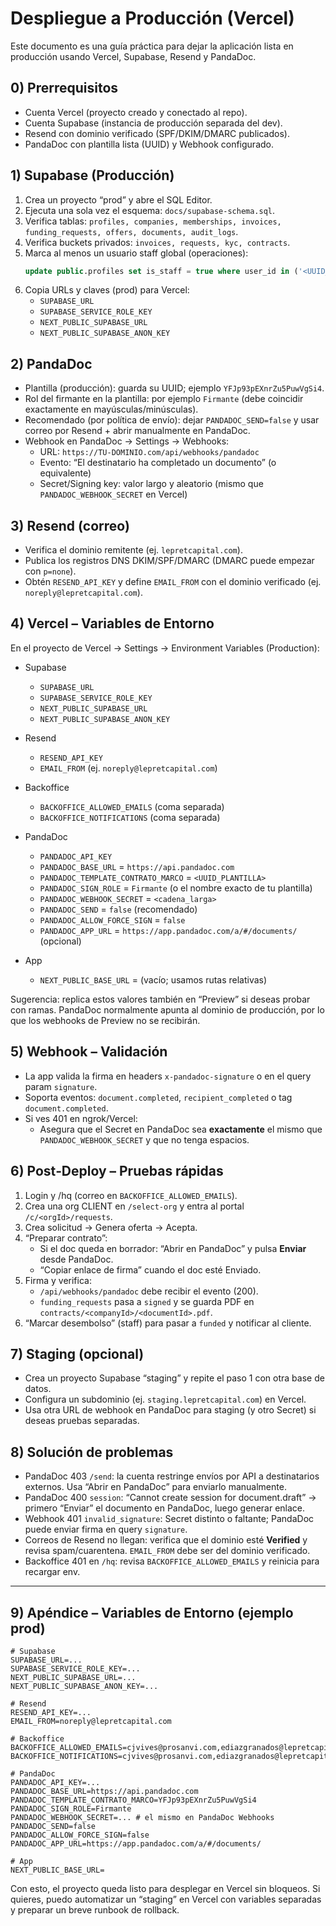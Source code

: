 # Despliegue a Producción (Vercel)

Este documento es una guía práctica para dejar la aplicación lista en producción usando Vercel, Supabase, Resend y PandaDoc.

## 0) Prerrequisitos
- Cuenta Vercel (proyecto creado y conectado al repo).
- Cuenta Supabase (instancia de producción separada del dev).
- Resend con dominio verificado (SPF/DKIM/DMARC publicados).
- PandaDoc con plantilla lista (UUID) y Webhook configurado.

## 1) Supabase (Producción)
1. Crea un proyecto “prod” y abre el SQL Editor.
2. Ejecuta una sola vez el esquema: `docs/supabase-schema.sql`.
3. Verifica tablas: `profiles, companies, memberships, invoices, funding_requests, offers, documents, audit_logs`.
4. Verifica buckets privados: `invoices, requests, kyc, contracts`.
5. Marca al menos un usuario staff global (operaciones):
   ```sql
   update public.profiles set is_staff = true where user_id in ('<UUID_USUARIO_STAFF>');
   ```
6. Copia URLs y claves (prod) para Vercel:
   - `SUPABASE_URL`
   - `SUPABASE_SERVICE_ROLE_KEY`
   - `NEXT_PUBLIC_SUPABASE_URL`
   - `NEXT_PUBLIC_SUPABASE_ANON_KEY`

## 2) PandaDoc
- Plantilla (producción): guarda su UUID; ejemplo `YFJp93pEXnrZu5PuwVgSi4`.
- Rol del firmante en la plantilla: por ejemplo `Firmante` (debe coincidir exactamente en mayúsculas/minúsculas).
- Recomendado (por política de envío): dejar `PANDADOC_SEND=false` y usar correo por Resend + abrir manualmente en PandaDoc.
- Webhook en PandaDoc → Settings → Webhooks:
  - URL: `https://TU-DOMINIO.com/api/webhooks/pandadoc`
  - Evento: “El destinatario ha completado un documento” (o equivalente)
  - Secret/Signing key: valor largo y aleatorio (mismo que `PANDADOC_WEBHOOK_SECRET` en Vercel)

## 3) Resend (correo)
- Verifica el dominio remitente (ej. `lepretcapital.com`).
- Publica los registros DNS DKIM/SPF/DMARC (DMARC puede empezar con `p=none`).
- Obtén `RESEND_API_KEY` y define `EMAIL_FROM` con el dominio verificado (ej. `noreply@lepretcapital.com`).

## 4) Vercel – Variables de Entorno
En el proyecto de Vercel → Settings → Environment Variables (Production):

- Supabase
  - `SUPABASE_URL`
  - `SUPABASE_SERVICE_ROLE_KEY`
  - `NEXT_PUBLIC_SUPABASE_URL`
  - `NEXT_PUBLIC_SUPABASE_ANON_KEY`

- Resend
  - `RESEND_API_KEY`
  - `EMAIL_FROM` (ej. `noreply@lepretcapital.com`)

- Backoffice
  - `BACKOFFICE_ALLOWED_EMAILS` (coma separada)
  - `BACKOFFICE_NOTIFICATIONS` (coma separada)

- PandaDoc
  - `PANDADOC_API_KEY`
  - `PANDADOC_BASE_URL` = `https://api.pandadoc.com`
  - `PANDADOC_TEMPLATE_CONTRATO_MARCO` = `<UUID_PLANTILLA>`
  - `PANDADOC_SIGN_ROLE` = `Firmante` (o el nombre exacto de tu plantilla)
  - `PANDADOC_WEBHOOK_SECRET` = `<cadena_larga>`
  - `PANDADOC_SEND` = `false` (recomendado)
  - `PANDADOC_ALLOW_FORCE_SIGN` = `false`
  - `PANDADOC_APP_URL` = `https://app.pandadoc.com/a/#/documents/` (opcional)

- App
  - `NEXT_PUBLIC_BASE_URL` = (vacío; usamos rutas relativas)

Sugerencia: replica estos valores también en “Preview” si deseas probar con ramas. PandaDoc normalmente apunta al dominio de producción, por lo que los webhooks de Preview no se recibirán.

## 5) Webhook – Validación
- La app valida la firma en headers `x-pandadoc-signature` o en el query param `signature`.
- Soporta eventos: `document.completed`, `recipient_completed` o tag `document.completed`.
- Si ves 401 en ngrok/Vercel:
  - Asegura que el Secret en PandaDoc sea **exactamente** el mismo que `PANDADOC_WEBHOOK_SECRET` y que no tenga espacios.

## 6) Post‑Deploy – Pruebas rápidas
1. Login y /hq (correo en `BACKOFFICE_ALLOWED_EMAILS`).
2. Crea una org CLIENT en `/select-org` y entra al portal `/c/<orgId>/requests`.
3. Crea solicitud → Genera oferta → Acepta.
4. “Preparar contrato”:
   - Si el doc queda en borrador: “Abrir en PandaDoc” y pulsa **Enviar** desde PandaDoc.
   - “Copiar enlace de firma” cuando el doc esté Enviado.
5. Firma y verifica:
   - `/api/webhooks/pandadoc` debe recibir el evento (200).
   - `funding_requests` pasa a `signed` y se guarda PDF en `contracts/<companyId>/<documentId>.pdf`.
6. “Marcar desembolso” (staff) para pasar a `funded` y notificar al cliente.

## 7) Staging (opcional)
- Crea un proyecto Supabase “staging” y repite el paso 1 con otra base de datos.
- Configura un subdominio (ej. `staging.lepretcapital.com`) en Vercel.
- Usa otra URL de webhook en PandaDoc para staging (y otro Secret) si deseas pruebas separadas.

## 8) Solución de problemas
- PandaDoc 403 `/send`: la cuenta restringe envíos por API a destinatarios externos. Usa “Abrir en PandaDoc” para enviarlo manualmente.
- PandaDoc 400 `session`: “Cannot create session for document.draft” → primero “Enviar” el documento en PandaDoc, luego generar enlace.
- Webhook 401 `invalid_signature`: Secret distinto o faltante; PandaDoc puede enviar firma en query `signature`.
- Correos de Resend no llegan: verifica que el dominio esté **Verified** y revisa spam/cuarentena. `EMAIL_FROM` debe ser del dominio verificado.
- Backoffice 401 en `/hq`: revisa `BACKOFFICE_ALLOWED_EMAILS` y reinicia para recargar env.

---

## 9) Apéndice – Variables de Entorno (ejemplo prod)
```
# Supabase
SUPABASE_URL=...
SUPABASE_SERVICE_ROLE_KEY=...
NEXT_PUBLIC_SUPABASE_URL=...
NEXT_PUBLIC_SUPABASE_ANON_KEY=...

# Resend
RESEND_API_KEY=...
EMAIL_FROM=noreply@lepretcapital.com

# Backoffice
BACKOFFICE_ALLOWED_EMAILS=cjvives@prosanvi.com,ediazgranados@lepretcapital.com
BACKOFFICE_NOTIFICATIONS=cjvives@prosanvi.com,ediazgranados@lepretcapital.com

# PandaDoc
PANDADOC_API_KEY=...
PANDADOC_BASE_URL=https://api.pandadoc.com
PANDADOC_TEMPLATE_CONTRATO_MARCO=YFJp93pEXnrZu5PuwVgSi4
PANDADOC_SIGN_ROLE=Firmante
PANDADOC_WEBHOOK_SECRET=... # el mismo en PandaDoc Webhooks
PANDADOC_SEND=false
PANDADOC_ALLOW_FORCE_SIGN=false
PANDADOC_APP_URL=https://app.pandadoc.com/a/#/documents/

# App
NEXT_PUBLIC_BASE_URL=
```

Con esto, el proyecto queda listo para desplegar en Vercel sin bloqueos. Si quieres, puedo automatizar un “staging” en Vercel con variables separadas y preparar un breve runbook de rollback.

